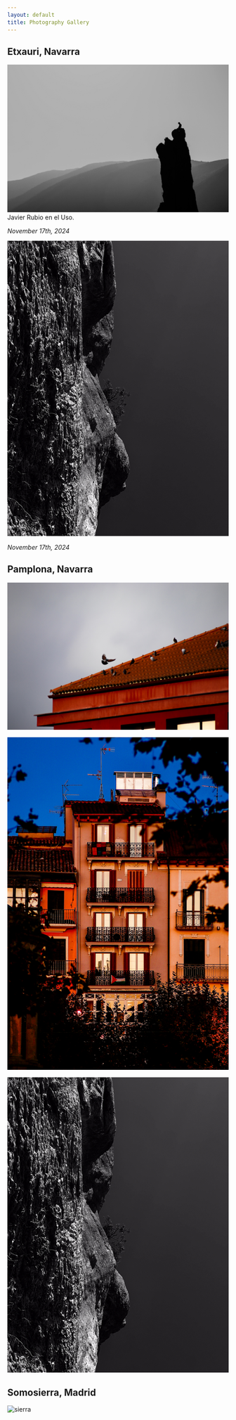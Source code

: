 ```yaml
---
layout: default
title: Photography Gallery
---
```



## Etxauri, Navarra
![javiuso](assets/photos/javiuso.jpg)
Javier Rubio en el Uso.

*November 17th, 2024*



![muro](assets/photos/muro.jpg)

*November 17th, 2024*



## Pamplona, Navarra
![paloma](assets/photos/paloma.jpg)


![plaza](assets/photos/plaza.jpg)


![muro](assets/photos/muro.jpg)



## Somosierra, Madrid
![sierra](assets/photos/sierra.jpg)
